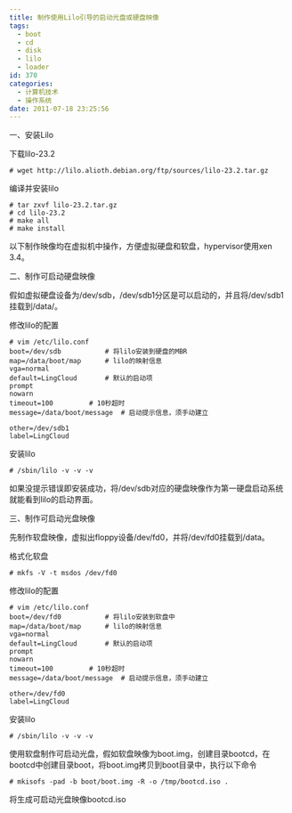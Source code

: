 ```yaml
---
title: 制作使用Lilo引导的启动光盘或硬盘映像
tags:
  - boot
  - cd
  - disk
  - lilo
  - loader
id: 370
categories:
  - 计算机技术
  - 操作系统
date: 2011-07-18 23:25:56
---
```


一、安装Lilo

下载lilo-23.2

```
# wget http://lilo.alioth.debian.org/ftp/sources/lilo-23.2.tar.gz
```

编译并安装lilo

```
# tar zxvf lilo-23.2.tar.gz
# cd lilo-23.2
# make all
# make install
```

以下制作映像均在虚拟机中操作，方便虚拟硬盘和软盘，hypervisor使用xen 3.4。


<!--more-->


二、制作可启动硬盘映像

假如虚拟硬盘设备为/dev/sdb，/dev/sdb1分区是可以启动的，并且将/dev/sdb1挂载到/data/。

修改lilo的配置

```
# vim /etc/lilo.conf
boot=/dev/sdb			# 将lilo安装到硬盘的MBR
map=/data/boot/map		# lilo的映射信息
vga=normal
default=LingCloud		# 默认的启动项
prompt
nowarn
timeout=100			# 10秒超时
message=/data/boot/message	# 启动提示信息，须手动建立

other=/dev/sdb1
label=LingCloud
```

安装lilo

```
# /sbin/lilo -v -v -v
```

如果没提示错误即安装成功，将/dev/sdb对应的硬盘映像作为第一硬盘启动系统就能看到lilo的启动界面。

三、制作可启动光盘映像

先制作软盘映像，虚拟出floppy设备/dev/fd0，并将/dev/fd0挂载到/data。

格式化软盘

```
# mkfs -V -t msdos /dev/fd0
```

修改lilo的配置

```
# vim /etc/lilo.conf
boot=/dev/fd0			# 将lilo安装到软盘中
map=/data/boot/map		# lilo的映射信息
vga=normal
default=LingCloud		# 默认的启动项
prompt
nowarn
timeout=100			# 10秒超时
message=/data/boot/message	# 启动提示信息，须手动建立

other=/dev/fd0
label=LingCloud
```

安装lilo

```
# /sbin/lilo -v -v -v
```

使用软盘制作可启动光盘，假如软盘映像为boot.img，创建目录bootcd，在bootcd中创建目录boot，将boot.img拷贝到boot目录中，执行以下命令

```
# mkisofs -pad -b boot/boot.img -R -o /tmp/bootcd.iso .
```

将生成可启动光盘映像bootcd.iso